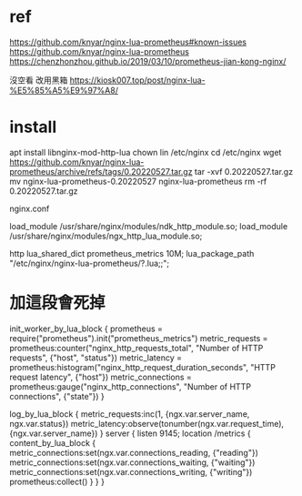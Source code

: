 
# ref
https://github.com/knyar/nginx-lua-prometheus#known-issues
https://github.com/knyar/nginx-lua-prometheus
https://chenzhonzhou.github.io/2019/03/10/prometheus-jian-kong-nginx/

沒空看 改用黑箱
https://kiosk007.top/post/nginx-lua-%E5%85%A5%E9%97%A8/

# install
apt install libnginx-mod-http-lua
chown lin /etc/nginx
cd /etc/nginx
wget https://github.com/knyar/nginx-lua-prometheus/archive/refs/tags/0.20220527.tar.gz
tar -xvf 0.20220527.tar.gz
mv nginx-lua-prometheus-0.20220527 nginx-lua-prometheus
rm -rf 0.20220527.tar.gz

nginx.conf

load_module /usr/share/nginx/modules/ndk_http_module.so;
load_module /usr/share/nginx/modules/ngx_http_lua_module.so;

http 
lua_shared_dict prometheus_metrics 10M;
lua_package_path "/etc/nginx/nginx-lua-prometheus/?.lua;;";

# 加這段會死掉
init_worker_by_lua_block {
	prometheus = require("prometheus").init("prometheus_metrics")
	metric_requests = prometheus:counter("nginx_http_requests_total", "Number of HTTP requests", {"host", "status"})
	metric_latency = prometheus:histogram("nginx_http_request_duration_seconds", "HTTP request latency", {"host"})
	metric_connections = prometheus:gauge("nginx_http_connections", "Number of HTTP connections", {"state"})
}

log_by_lua_block {
	metric_requests:inc(1, {ngx.var.server_name, ngx.var.status})
	metric_latency:observe(tonumber(ngx.var.request_time), {ngx.var.server_name})
}
server {
	listen 9145;
	location /metrics {
		content_by_lua_block {
			metric_connections:set(ngx.var.connections_reading, {"reading"})
			metric_connections:set(ngx.var.connections_waiting, {"waiting"})
			metric_connections:set(ngx.var.connections_writing, {"writing"})
			prometheus:collect()
		}
	}
}

